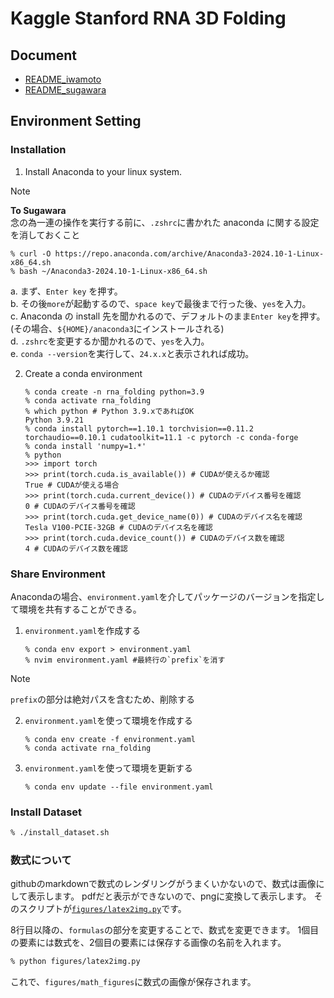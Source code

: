 # Kaggle Stanford RNA 3D Folding

## Document
- [README_iwamoto](./README_iwamoto.md)
- [README_sugawara](./README_sugawara.md)

## Environment Setting

### Installation

1. Install Anaconda to your linux system.

> [!NOTE]
> **To Sugawara** \
> 念の為一連の操作を実行する前に、`.zshrc`に書かれた anaconda に関する設定を消しておくこと

   ```
   % curl -O https://repo.anaconda.com/archive/Anaconda3-2024.10-1-Linux-x86_64.sh
   % bash ~/Anaconda3-2024.10-1-Linux-x86_64.sh
   ```

   a. まず、`Enter key` を押す。 \
   b. その後`more`が起動するので、`space key`で最後まで行った後、`yes`を入力。 \
   c. Anaconda の install 先を聞かれるので、デフォルトのまま`Enter key`を押す。
   (その場合、`${HOME}/anaconda3`にインストールされる) \
   d. `.zshrc`を変更するか聞かれるので、`yes`を入力。 \
   e. `conda --version`を実行して、`24.x.x`と表示されれば成功。

2. Create a conda environment
   ```
   % conda create -n rna_folding python=3.9
   % conda activate rna_folding
   % which python # Python 3.9.xであればOK
   Python 3.9.21
   % conda install pytorch==1.10.1 torchvision==0.11.2 torchaudio==0.10.1 cudatoolkit=11.1 -c pytorch -c conda-forge
   % conda install 'numpy=1.*'
   % python
   >>> import torch
   >>> print(torch.cuda.is_available()) # CUDAが使えるか確認
   True # CUDAが使える場合
   >>> print(torch.cuda.current_device()) # CUDAのデバイス番号を確認
   0 # CUDAのデバイス番号を確認
   >>> print(torch.cuda.get_device_name(0)) # CUDAのデバイス名を確認
   Tesla V100-PCIE-32GB # CUDAのデバイス名を確認
   >>> print(torch.cuda.device_count()) # CUDAのデバイス数を確認
   4 # CUDAのデバイス数を確認
   ```
### Share Environment

Anacondaの場合、`environment.yaml`を介してパッケージのバージョンを指定して環境を共有することができる。

1. `environment.yaml`を作成する
   ```
   % conda env export > environment.yaml
   % nvim environment.yaml #最終行の`prefix`を消す
   ```

> [!NOTE]
> `prefix`の部分は絶対パスを含むため、削除する

2. `environment.yaml`を使って環境を作成する
   ```
   % conda env create -f environment.yaml
   % conda activate rna_folding
   ```

3. `environment.yaml`を使って環境を更新する
   ```
   % conda env update --file environment.yaml
   ```

### Install Dataset

``` zsh
% ./install_dataset.sh
```

### 数式について
githubのmarkdownで数式のレンダリングがうまくいかないので、数式は画像にして表示します。
pdfだと表示ができないので、pngに変換して表示します。
そのスクリプトが[`figures/latex2img.py`](./figures/latex2img.py)です。

8行目以降の、`formulas`の部分を変更することで、数式を変更できます。
1個目の要素には数式を、2個目の要素には保存する画像の名前を入れます。

``` zsh
% python figures/latex2img.py
```

これで、`figures/math_figures`に数式の画像が保存されます。
